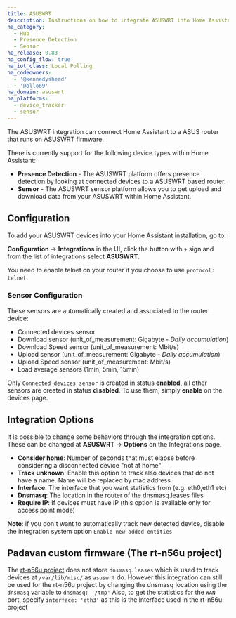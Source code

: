 ```yaml
---
title: ASUSWRT
description: Instructions on how to integrate ASUSWRT into Home Assistant.
ha_category:
  - Hub
  - Presence Detection
  - Sensor
ha_release: 0.83
ha_config_flow: true
ha_iot_class: Local Polling
ha_codeowners:
  - '@kennedyshead'
  - '@ollo69'
ha_domain: asuswrt
ha_platforms:
  - device_tracker
  - sensor
---
```


The ASUSWRT integration can connect Home Assistant to a ASUS router that runs on ASUSWRT firmware.

There is currently support for the following device types within Home Assistant:

- **Presence Detection** - The ASUSWRT platform offers presence detection by looking at connected devices to a ASUSWRT based router.
- **Sensor** - The ASUSWRT sensor platform allows you to get upload and download data from your ASUSWRT within Home Assistant.

## Configuration

To add your ASUSWRT devices into your Home Assistant installation, go to:

**Configuration** -> **Integrations** in the UI, click the button with `+` sign and from the list of integrations select **ASUSWRT**.

<div class='note warning'>

You need to enable telnet on your router if you choose to use `protocol: telnet`.

</div>

### Sensor Configuration

These sensors are automatically created and associated to the router device:

- Connected devices sensor
- Download sensor (unit_of_measurement: Gigabyte - *Daily accumulation*)
- Download Speed sensor (unit_of_measurement: Mbit/s)
- Upload sensor (unit_of_measurement: Gigabyte - *Daily accumulation*)
- Upload Speed sensor (unit_of_measurement: Mbit/s)
- Load average sensors (1min, 5min, 15min)

Only `Connected devices sensor` is created in status **enabled**, all other sensors are created in status **disabled**.
To use them, simply **enable** on the devices page.

## Integration Options

It is possible to change some behaviors through the integration options. These can be changed at **ASUSWRT** -> **Options** on the Integrations page.

- **Consider home**: Number of seconds that must elapse before considering a disconnected device "not at home"
- **Track unknown**: Enable this option to track also devices that do not have a name. Name will be replaced by mac address.
- **Interface**: The interface that you want statistics from (e.g. eth0,eth1 etc)
- **Dnsmasq**: The location in the router of the dnsmasq.leases files
- **Require IP**: If devices must have IP (this option is available only for access point mode)

**Note**: if you don't want to automatically track new detected device, disable the integration system option `Enable new added entities`

## Padavan custom firmware (The rt-n56u project)

The [rt-n56u project](https://bitbucket.org/padavan/rt-n56u) does not store `dnsmasq.leases` which is used to track devices at `/var/lib/misc/` as `asuswrt` do. However this integration can still be used for the rt-n56u project by changing the dnsmasq location using the `dnsmasq` variable to `dnsmasq: '/tmp'`
Also, to get the statistics for the `WAN` port, specify `interface: 'eth3'` as this is the interface used in the rt-n56u project
